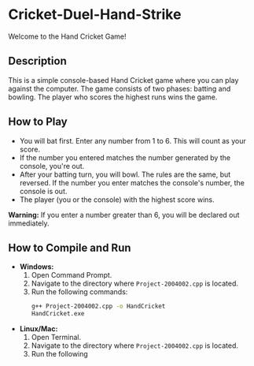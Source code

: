 # Cricket-Duel-Hand-Strike

Welcome to the Hand Cricket Game!

## Description
This is a simple console-based Hand Cricket game where you can play against the computer. The game consists of two phases: batting and bowling. The player who scores the highest runs wins the game.

## How to Play
- You will bat first. Enter any number from 1 to 6. This will count as your score.
- If the number you entered matches the number generated by the console, you're out.
- After your batting turn, you will bowl. The rules are the same, but reversed. If the number you enter matches the console's number, the console is out.
- The player (you or the console) with the highest score wins.

**Warning:** If you enter a number greater than 6, you will be declared out immediately.

## How to Compile and Run
- **Windows:**
  1. Open Command Prompt.
  2. Navigate to the directory where `Project-2004002.cpp` is located.
  3. Run the following commands:
     ```bash
     g++ Project-2004002.cpp -o HandCricket
     HandCricket.exe
     ```
- **Linux/Mac:**
  1. Open Terminal.
  2. Navigate to the directory where `Project-2004002.cpp` is located.
  3. Run the following
